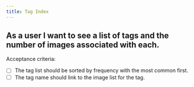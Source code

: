 ```yaml
---
title: Tag Index
---
```


## As a user I want to see a list of tags and the number of images associated with each.

Acceptance criteria:
- [ ] The tag list should be sorted by frequency with the most common first.
- [ ] The tag name should link to the image list for the tag.
